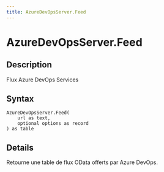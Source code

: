 ```yaml
---
title: AzureDevOpsServer.Feed
---
```


# AzureDevOpsServer.Feed


## Description

Flux Azure DevOps Services


## Syntax

```powerquery
AzureDevOpsServer.Feed(
    url as text,
    optional options as record
) as table
```


## Details

Retourne une table de flux OData offerts par Azure DevOps.


